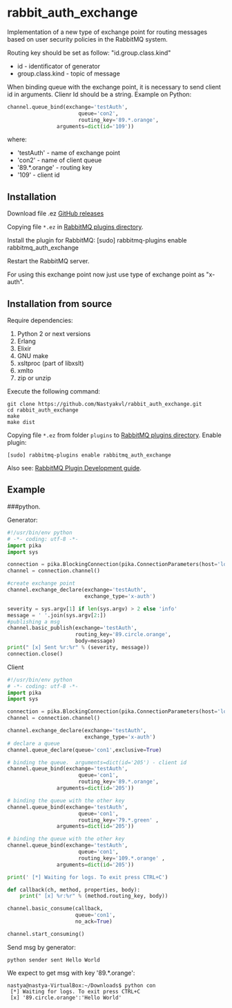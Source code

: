 # rabbit_auth_exchange

Implementation of a new type of exchange point for routing messages based on user security policies in the RabbitMQ system.

Routing key should be set as follow: "id.group.class.kind"
 - id - identificator of generator
 - group.class.kind - topic of message
 
When binding queue with the exchange point, it is necessary  to send client id in arguments. Clienr Id should be a string. 
Example on Python:
```python 
channel.queue_bind(exchange='testAuth',
                       queue='con2',
                       routing_key='89.*.orange', 
		        arguments=dict(id='109'))
```

where:
* 'testAuth' - name of exchange point
* 'con2' - name of client queue
* '89.*.orange' - routing key
* '109' - client id


## Installation 
                                               
Download file .ez
[GitHub releases](https://github.com/Nastyakvl/Exchage/releases) 

Copying file `*.ez` in [RabbitMQ plugins directory](http://www.rabbitmq.com/relocate.html).

Install the plugin for RabbitMQ:
[sudo] rabbitmq-plugins enable rabbitmq_auth_exchange

Restart the RabbitMQ server.

For using this exchange point now just use type of exchange point as "x-auth".


## Installation from source

Require dependencies:

1. Python 2 or next versions 
2. Erlang 
3. Elixir
4. GNU make
5. xsltproc (part of libxslt)
6. xmlto
7. zip or unzip

Execute the following command:

    git clone https://github.com/Nastyakvl/rabbit_auth_exchange.git
    cd rabbit_auth_exchange
    make
    make dist

Copying file `*.ez` from folder `plugins` to [RabbitMQ plugins directory](http://www.rabbitmq.com/relocate.html).
Enable plugin:

    [sudo] rabbitmq-plugins enable rabbitmq_auth_exchange

Also see: [RabbitMQ Plugin Development guide](http://www.rabbitmq.com/plugin-development.html).


## Example


###python.


Generator:

```python
#!/usr/bin/env python
# -*- coding: utf-8 -*-
import pika
import sys

connection = pika.BlockingConnection(pika.ConnectionParameters(host='localhost'))
channel = connection.channel()

#create exchange point
channel.exchange_declare(exchange='testAuth',
                         exchange_type='x-auth')

severity = sys.argv[1] if len(sys.argv) > 2 else 'info'
message = ' '.join(sys.argv[2:]) 
#publishing a msg
channel.basic_publish(exchange='testAuth',
                      routing_key='89.circle.orange',
                      body=message)
print(" [x] Sent %r:%r" % (severity, message))
connection.close()
```

Client
```python
#!/usr/bin/env python
# -*- coding: utf-8 -*-
import pika
import sys

connection = pika.BlockingConnection(pika.ConnectionParameters(host='localhost'))
channel = connection.channel()

channel.exchange_declare(exchange='testAuth',
                         exchange_type='x-auth')
# declare a queue
channel.queue_declare(queue='con1',exclusive=True)

# binding the queue.  arguments=dict(id='205') - client id
channel.queue_bind(exchange='testAuth',
                       queue='con1',
                       routing_key='89.*.orange', 
		        arguments=dict(id='205'))

# binding the queue with the other key
channel.queue_bind(exchange='testAuth',
                       queue='con1',
                       routing_key='79.*.green' ,
		        arguments=dict(id='205'))

# binding the queue with the other key
channel.queue_bind(exchange='testAuth',
                       queue='con1',
                       routing_key='109.*.orange' ,
		        arguments=dict(id='205'))

print(' [*] Waiting for logs. To exit press CTRL+C')

def callback(ch, method, properties, body):
    print(" [x] %r:%r" % (method.routing_key, body))

channel.basic_consume(callback,
                      queue='con1',
                      no_ack=True)

channel.start_consuming()
```

Send msg by generator:
``` 
python sender sent Hello World
```

We expect to get msg with key '89.*.orange':
```
nastya@nastya-VirtualBox:~/Downloads$ python con
 [*] Waiting for logs. To exit press CTRL+C
 [x] '89.circle.orange':'Hello World'
```

